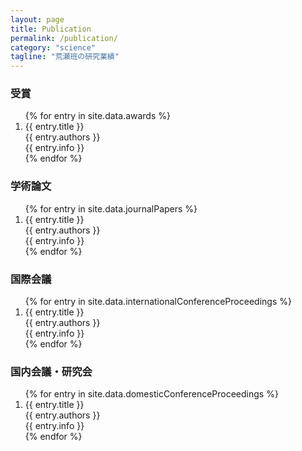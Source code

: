 ```yaml
---
layout: page
title: Publication
permalink: /publication/
category: "science"
tagline: "荒瀬班の研究業績"
---
```



<h3 class="publication-genre"><span>受賞</span></h3> 

<ol>
{% for entry in site.data.awards %}
    <li class="publication-content" id="award">
        <div class="title">{{ entry.title }}</div>
        <div class="authors">{{ entry.authors }}</div>
        <div class="info">{{ entry.info }}</div>
    </li>
{% endfor %}
</ol>

<h3 class="publication-genre"><span>学術論文</span></h3> 

<ol>
{% for entry in site.data.journalPapers %}
    <li class="publication-content" id="journal">
        <div class="title">{{ entry.title }}</div>
        <div class="authors">{{ entry.authors }}</div>
        <div class="info">{{ entry.info }}</div>
    </li>
{% endfor %}
</ol>

<h3 class="member-role"><span>国際会議</span></h3> 

<ol>
{% for entry in site.data.internationalConferenceProceedings %}
    <li class="publication-content" id="journal">
        <div class="title">{{ entry.title }}</div>
        <div class="authors">{{ entry.authors }}</div>
        <div class="info">{{ entry.info }}</div>
    </li>
{% endfor %}
</ol>

<h3 class="member-role"><span>国内会議・研究会</span></h3> 

<ol>
{% for entry in site.data.domesticConferenceProceedings %}
    <li class="publication-content" id="journal">
        <div class="title">{{ entry.title }}</div>
        <div class="authors">{{ entry.authors }}</div>
        <div class="info">{{ entry.info }}</div>
    </li>
{% endfor %}
</ol>